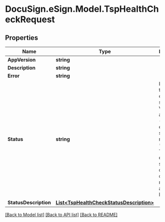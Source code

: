 # DocuSign.eSign.Model.TspHealthCheckRequest
## Properties

Name | Type | Description | Notes
------------ | ------------- | ------------- | -------------
**AppVersion** | **string** |  | [optional] 
**Description** | **string** |  | [optional] 
**Error** | **string** |  | [optional] 
**Status** | **string** | Indicates the envelope status. Valid values are:  * sent - The envelope is sent to the recipients.  * created - The envelope is saved as a draft and can be modified and sent later. | [optional] 
**StatusDescription** | [**List&lt;TspHealthCheckStatusDescription&gt;**](TspHealthCheckStatusDescription.md) |  | [optional] 

[[Back to Model list]](../README.md#documentation-for-models) [[Back to API list]](../README.md#documentation-for-api-endpoints) [[Back to README]](../README.md)

